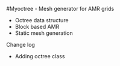 #Myoctree - Mesh generator for AMR grids


 * Octree data structure 
 * Block based AMR
 * Static mesh generation



Change log

 * Adding octree class 
